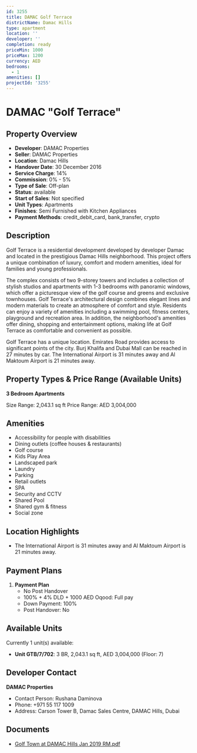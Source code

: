 ```yaml
---
id: 3255
title: DAMAC Golf Terrace
districtName: Damac Hills
type: apartment
location: ''
developer: ''
completion: ready
priceMin: 1000
priceMax: 1200
currency: AED
bedrooms:
  - 1
amenities: []
projectId: '3255'
---
```


# DAMAC "Golf Terrace"

## Property Overview
- **Developer**: DAMAC Properties
- **Seller**: DAMAC Properties
- **Location**: Damac Hills
- **Handover Date**: 30 December 2016
- **Service Charge**: 14%
- **Commission**: 0% - 5%
- **Type of Sale**: Off-plan
- **Status**: available
- **Start of Sales**: Not specified
- **Unit Types**: Apartments
- **Finishes**: Semi Furnished with Kitchen Appliances
- **Payment Methods**: credit_debit_card, bank_transfer, crypto

## Description
Golf Terrace is a residential development developed by developer Damac and located in the prestigious Damac Hills neighborhood. This project offers a unique combination of luxury, comfort and modern amenities, ideal for families and young professionals. 

 The complex consists of two 9-storey towers and includes a collection of stylish studios and apartments with 1-3 bedrooms with panoramic windows, which offer a picturesque view of the golf course and greens and exclusive townhouses. Golf Terrace's architectural design combines elegant lines and modern materials to create an atmosphere of comfort and style. Residents can enjoy a variety of amenities including a swimming pool, fitness centers, playground and recreation area. In addition, the neighborhood's amenities offer dining, shopping and entertainment options, making life at Golf Terrace as comfortable and convenient as possible.

 Golf Terrace has a unique location. Emirates Road provides access to significant points of the city. Burj Khalifa and Dubai Mall can be reached in 27 minutes by car. The International Airport is 31 minutes away and Al Maktoum Airport is 21 minutes away.

## Property Types & Price Range (Available Units)
**3 Bedroom Apartments**

Size Range: 2,043.1 sq ft
Price Range: AED 3,004,000

## Amenities
- Accessibility for people with disabilities
- Dining outlets  (coffee houses & restaurants)
- Golf course
- Kids Play Area
- Landscaped park
- Laundry
- Parking
- Retail outlets
- SPA
- Security and CCTV
- Shared Pool
- Shared gym & fitness
- Social zone

## Location Highlights
- The International Airport is 31 minutes away and Al Maktoum Airport is 21 minutes away.

## Payment Plans
1. **Payment Plan**
   - No Post Handover
   - 100% + 4% DLD + 1000 AED Oqood: Full pay
   - Down Payment: 100%
   - Post Handover: No

## Available Units
Currently 1 unit(s) available:
- **Unit GTB/7/702**: 3 BR, 2,043.1 sq ft, AED 3,004,000 (Floor: 7)

## Developer Contact
**DAMAC Properties**
- Contact Person: Rushana Daminova
- Phone: +971 55 117 1009
- Address: Carson Tower B, Damac Sales Centre, DAMAC Hills, Dubai

## Documents
- [Golf Town at DAMAC Hills Jan 2019 RM.pdf](https://cdn.geniemap.net/2024/10/02/ZTv7qiZeIAkutanmSKhBJLrMIHzPEqkVUH06s9Ln.pdf)
